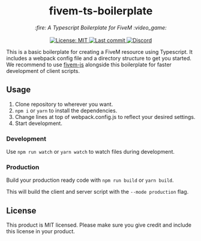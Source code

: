 <h1 align="center">fivem-ts-boilerplate</h1>

<p align="center">
  <i>:fire: A Typescript Boilerplate for FiveM :video_game:</i>
  <br>
  <br>
  <a href="https://github.com/d0p3t/fivem-ts-boilerplate/blob/master/LICENSE">
    <img src="https://img.shields.io/badge/License-MIT-blue.svg?style=flat" alt="License: MIT">
  </a>
  <a href="https://github.com/d0p3t/fivem-ts-boilerplate/commits/master">
    <img src="https://img.shields.io/github/last-commit/Xstasy/fivem-ts-boilerplate.svg?style=flat" alt="Last commit">
  </a>
  <a href="https://discord.gg/Cfk9Wyq">
    <img src="https://img.shields.io/discord/687529199254503452?label=Discord" alt="Discord">
  </a>
</p>

This is a basic boilerplate for creating a FiveM resource using Typescript. It includes a webpack config file and a directory structure to get you started. We recommend to use [fivem-js](https://github.com/d0p3t/fivem-js) alongside this boilerplate for faster development of client scripts.

## Usage
1. Clone repository to wherever you want.
2. `npm i` or `yarn` to install the dependencies.
3. Change lines at top of webpack.config.js to reflect your desired settings.
4. Start development.

### Development
Use `npm run watch` or `yarn watch` to watch files during development.

### Production
Build your production ready code with `npm run build` or `yarn build`.

This will build the client and server script with the `--mode production` flag.

## License
This product is MIT licensed. Please make sure you give credit and include this license in your product.